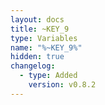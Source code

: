 ```yaml
---
layout: docs
title: ~KEY_9
type: Variables
name: "%~KEY_9%"
hidden: true
changelog:
  - type: Added
    version: v0.8.2
---
```

